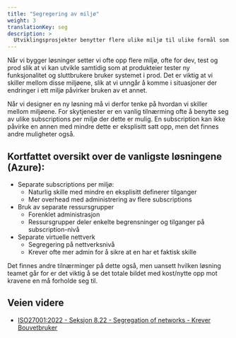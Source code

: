 ```yaml
---
title: "Segregering av miljø"
weight: 3
translationKey: seg
description: >
  Utviklingsprosjekter benytter flere ulike miljø til ulike formål som for å teste deployments i et eget dev-miljø, en eksponerer testmiljø mot produkteier og andre nøkkelpersoner samt produksjonsmiljø mot sluttbrukere. For å unngå at hendelser i ett miljø ikke påvirker et annet må vi segregere disse på et nivå som gir mening for teamet og konteksten man jobber i.  
---
```


Når vi bygger løsninger setter vi ofte opp flere miljø, ofte for dev, test og prod slik at vi kan utvikle samtidig som at produkteier tester ny funksjonalitet og sluttbrukere bruker systemet i prod. Det er viktig at vi skiller mellom disse miljøene, slik at vi unngår å komme i situasjoner der endringer i ett miljø påvirker bruken av et annet. 

Når vi designer en ny løsning må vi derfor tenke på hvordan vi skiller mellom miljøene. For skytjenester er en vanlig tilnærming ofte å benytte seg av ulike subscriptions per miljø der dette er mulig. En subscription kan ikke påvirke en annen med mindre dette er eksplisitt satt opp, men det finnes andre muligheter også.

## Kortfattet oversikt over de vanligste løsningene (Azure):
* Separate subscriptions per miljø:
    * Naturlig skille med mindre en eksplisitt definerer tilganger
    * Mer overhead med administrering av flere subscriptions 
* Bruk av separate ressursgrupper
    * Forenklet administrasjon
    * Ressursgrupper deler enkelte begrensninger og tilganger på subscription-nivå
* Separate virtuelle nettverk
    * Segregering på nettverksnivå
    * Krever ofte mer admin for å sikre at en har et faktisk skille

Det finnes andre tilnærminger på dette også, men uansett hvilken løsning teamet går for er det viktig å se det totale bildet med kost/nytte opp mot kravene en må forholde seg til. 

## Veien videre
* [ISO27001:2022 - Seksjon 8.22 - Segregation of networks - Krever Bouvetbruker](https://wiki.bouvet.no/display/BLS/Nettverkssikkerhet)

